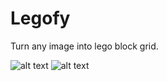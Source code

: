# Legofy
Turn any image into lego block grid.

![alt text](https://www.dropbox.com/s/0rpvf06hecp27c9/Screenshot%202017-12-15%2000.40.40.png?dl=0)
![alt text](https://www.dropbox.com/s/p7y7zdv14ol7mux/Screenshot%202017-12-15%2000.42.13.png?dl=0)
